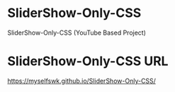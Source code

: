 # SliderShow-Only-CSS
SliderShow-Only-CSS  (YouTube Based Project)

# SliderShow-Only-CSS URL
https://myselfswk.github.io/SliderShow-Only-CSS/
